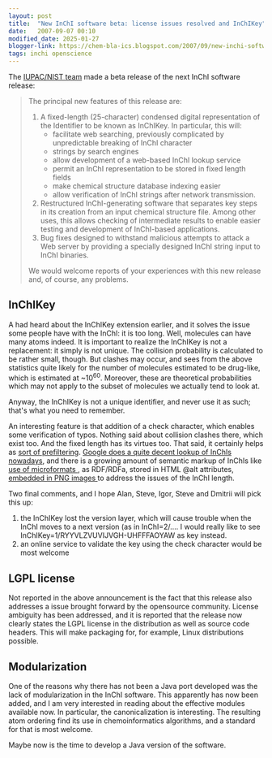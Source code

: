 ```yaml
---
layout: post
title:  "New InChI software beta: license issues resolved and InChIKey"
date:   2007-09-07 00:10
modified_date: 2025-01-27
blogger-link: https://chem-bla-ics.blogspot.com/2007/09/new-inchi-software-beta-license-issues.html
tags: inchi openscience
---
```


The [IUPAC/NIST team](http://www.iupac.org/inchi/) made a beta release of the next InChI software release:

> The principal new features of this release are:
>
> 1. A fixed-length (25-character) condensed digital representation of the Identifier to be known as InChIKey. In particular, this will:
>    * facilitate web searching, previously complicated by unpredictable breaking of InChI character
>    * strings by search engines
>    * allow development of a web-based InChI lookup service
>    * permit an InChI representation to be stored in fixed length fields
>    * make chemical structure database indexing easier
>    * allow verification of InChI strings after network transmission.
> 2. Restructured InChI-generating software that separates key steps in its creation from an input chemical structure file. Among other uses, this allows checking of intermediate results to enable easier testing and development of InChI-based applications.
> 3. Bug fixes designed to withstand malicious attempts to attack a Web server by providing a specially designed InChI string input to InChI binaries.
>
> We would welcome reports of your experiences with this new release and, of course, any problems.

## InChIKey

A had heard about the InChIKey extension earlier, and it solves the issue some people have with the InChI: it is too
long. Well, molecules can have many atoms indeed. It is important to realize the InChIKey is not a replacement:
it simply is not unique. The collision probability is calculated to be rather small, though. But clashes may occur,
and sees from the above statistics quite likely for the number of molecules estimated to be drug-like, which is
estimated at ~10<sup>60</sup>. Moreover, these are theoretical probabilities which may not apply to the subset
of molecules we actually tend to look at.

Anyway, the InChIKey is not a unique identifier, and never use it as such; that's what you need to remember.

An interesting feature is that addition of a check character, which enables some verification of typos. Nothing said
about collision clashes there, which exist too. And the fixed length has its virtues too. That said, it certainly helps as
[sort of prefiltering](http://www.chemspy.com/chemistry-news/googling-inchikeys.html).
[Google does a quite decent lookup of InChIs nowadays](http://usefulchem.blogspot.com/2007/07/indexing-molecules-in-second-life.html#c9154415358635329736),
and there is a growing amount of semantic markup of InChIs like [use of microformats <i class="fa-solid fa-recycle fa-xs"></i>](https://chem-bla-ics.linkedchemistry.info/2006/12/10/including-smiles-cml-and-inchi-in.html),
as RDF/RDFa, stored in HTML @alt attributes, [embedded in PNG images <i class="fa-solid fa-recycle fa-xs"></i>](https://chem-bla-ics.linkedchemistry.info/2007/08/24/jchempaint-too-png-embedded.html)
to address the issues of the InChI length.

Two final comments, and I hope Alan, Steve, Igor, Steve and Dmitrii will pick this up:

1. the InChIKey lost the version layer, which will cause trouble when the InChI moves to a next version (as in
   InChI=2/.... I would really like to see InChIKey=1/RYYVLZVUVIJVGH-UHFFFAOYAW as key instead.
2. an online service to validate the key using the check character would be most welcome

## LGPL license

Not reported in the above announcement is the fact that this release also addresses a issue brought forward by the
opensource community. License ambiguity has been addressed, and it is reported that the release now clearly states the LGPL license in the distribution as well as source code headers. This will make packaging for, for example, Linux distributions possible.

## Modularization

One of the reasons why there has not been a Java port developed was the lack of modularization in the InChI software. This apparently has now been added, and I am very interested in reading about the effective modules available now. In particular, the canonicalization is interesting. The resulting atom ordering find its use in chemoinformatics algorithms, and a standard for that is most welcome.

Maybe now is the time to develop a Java version of the software.
